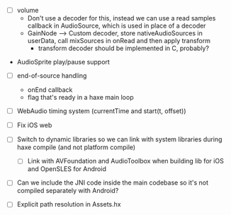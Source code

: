 - [ ] volume
    - Don't use a decoder for this, instead we can use a read samples callback in AudioSource, which is used in place of a decoder
    - GainNode –> Custom decoder, store nativeAudioSources in userData, call mixSources in onRead and then apply transform
        - transform decoder should be implemented in C, probably?
- AudioSprite play/pause support
- [ ] end-of-source handling
    - onEnd callback
    - flag that's ready in a haxe main loop
- [ ] WebAudio timing system (currentTime and start(t, offset))

- [ ] Fix iOS web
- [ ] Switch to dynamic libraries so we can link with system libraries during haxe compile (and not platform compile)
    - [ ] Link with AVFoundation and AudioToolbox when building lib for iOS and OpenSLES for Android
- [ ] Can we include the JNI code inside the main codebase so it's not compiled separately with Android?
- [ ] Explicit path resolution in Assets.hx